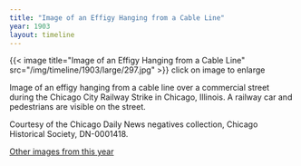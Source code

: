 ```yaml
---
title: "Image of an Effigy Hanging from a Cable Line"
year: 1903
layout: timeline
---
```


{{< image title="Image of an Effigy Hanging from a Cable Line" src="/img/timeline/1903/large/297.jpg" >}}
click on image to enlarge

Image of an effigy hanging from a cable line over a commercial street during the Chicago City Railway Strike in Chicago, Illinois. A railway car and pedestrians are visible on the street. 

Courtesy of the Chicago Daily News negatives collection, Chicago Historical Society, DN-0001418.  

[Other images from this year](/historical/timeline/1903)